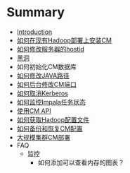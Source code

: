 # Summary

* [Introduction](README.md)
* [如何在现有Hadoop部署上安装CM](unmanagement_install.md)
* [如何修改服务器的hostid](modify_hostid.md)
* [黑洞](hei_dong.md)
* 如何初始化CM数据库
* [如何修改JAVA路径](java_path.md)
* [如何后台修改CM端口](change_cm_port.md)
* [如何取消Kerberos](disable_kerberos.md)
* [如何监控Impala任务状态](monitor_impala.md)
* [使用CM API](cm_api.md)
* [如何获取Hadoop配置文件](hadoop_config_file.md)
* [如何备份和恢复CM配置](backup_restore_cm.md)
* [大规模集群CM部署](1k_node.md)
* FAQ
   * 监控
       * 如何添加可以查看内存的图表？

